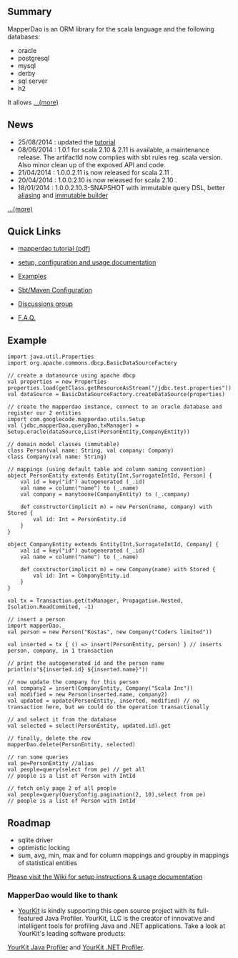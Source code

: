 ## Summary ##
MapperDao is an ORM library for the scala language and the following databases:
  * oracle
  * postgresql
  * mysql
  * derby
  * sql server
  * h2

It allows
[...(more)](wiki/Summary.md)

## News ##
  * 25/08/2014 : updated the [tutorial](documentation/tutorial.pdf)
  * 08/06/2014 : 1.0.1 for scala 2.10 & 2.11 is available, a maintenance release. The artifactId now complies with sbt rules reg. scala version. Also minor clean up of the exposed API and code.
  * 21/04/2014 : 1.0.0.2.11 is now released for scala 2.11 .
  * 20/04/2014 : 1.0.0.2.10 is now released for scala 2.10 .
  * 18/01/2014 : 1.0.0.2.10.3-SNAPSHOT with immutable query DSL, better [aliasing](QueryAlias.md) and [immutable builder](DynamicQueries.md)

[...(more)](News.md)

## Quick Links ##

  * [mapperdao tutorial (pdf)](https://drive.google.com/file/d/0B9UVzAyE_tvWa3paZVpqQ2lvelk/edit?usp=sharing)

  * [setup, configuration and usage documentation](TableOfContents.md)

  * [Examples](https://code.google.com/p/mapperdao-examples/)

  * [Sbt/Maven Configuration](MavenConfiguration.md)

  * [Discussions group](http://groups.google.com/group/mapperdao)

  * [F.A.Q.](FAQ.md)

## Example ##

```
import java.util.Properties
import org.apache.commons.dbcp.BasicDataSourceFactory

// create a datasource using apache dbcp
val properties = new Properties
properties.load(getClass.getResourceAsStream("/jdbc.test.properties"))
val dataSource = BasicDataSourceFactory.createDataSource(properties)

// create the mapperdao instance, connect to an oracle database and register our 2 entities
import com.googlecode.mapperdao.utils.Setup
val (jdbc,mapperDao,queryDao,txManager) = Setup.oracle(dataSource,List(PersonEntity,CompanyEntity))

// domain model classes (immutable)
class Person(val name: String, val company: Company)
class Company(val name: String)

// mappings (using default table and column naming convention)
object PersonEntity extends Entity[Int,SurrogateIntId, Person] {
	val id = key("id") autogenerated (_.id)
	val name = column("name") to (_.name)
	val company = manytoone(CompanyEntity) to (_.company)

	def constructor(implicit m) = new Person(name, company) with Stored {
		val id: Int = PersonEntity.id
	}
}

object CompanyEntity extends Entity[Int,SurrogateIntId, Company] {
	val id = key("id") autogenerated (_.id)
	val name = column("name") to (_.name)

	def constructor(implicit m) = new Company(name) with Stored {
		val id: Int = CompanyEntity.id
	}
}

val tx = Transaction.get(txManager, Propagation.Nested, Isolation.ReadCommited, -1) 

// insert a person
import mapperDao._
val person = new Person("Kostas", new Company("Coders limited"))

val inserted = tx { () => insert(PersonEntity, person) } // inserts person, company, in 1 transaction

// print the autogenerated id and the person name
println(s"${inserted.id} ${inserted.name}"))

// now update the company for this person
val company2 = insert(CompanyEntity, Company("Scala Inc"))
val modified = new Person(inserted.name, company2)
val updated = update(PersonEntity, inserted, modified) // no transaction here, but we could do the operation transactionally

// and select it from the database
val selected = select(PersonEntity, updated.id).get

// finally, delete the row
mapperDao.delete(PersonEntity, selected)

// run some queries
val pe=PersonEntity //alias
val people=query(select from pe) // get all
// people is a list of Person with IntId

// fetch only page 2 of all people
val people=query(QueryConfig.pagination(2, 10),select from pe)
// people is a list of Person with IntId

```

## Roadmap ##
  * sqlite driver
  * optimistic locking
  * sum, avg, min, max and for column mappings and groupby in mappings of statistical entities

[Please visit the Wiki for setup instructions & usage documentation](TableOfContents.md)

### MapperDao would like to thank ###

  * [YourKit](http://www.yourkit.com/home/index.jsp) is kindly supporting this open source project with its full-featured Java Profiler.
YourKit, LLC is the creator of innovative and intelligent tools for profiling
Java and .NET applications. Take a look at YourKit's leading software products:

[YourKit Java Profiler](http://www.yourkit.com/java/profiler/index.jsp) and
[YourKit .NET Profiler](http://www.yourkit.com/.net/profiler/index.jsp).